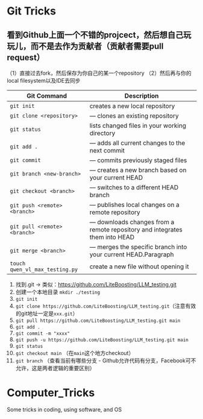 # Git Tricks
## 看到Github上面一个不错的projcect，然后想自己玩玩儿，而不是去作为贡献者（贡献者需要pull request）
（1）直接过去fork，然后保存为你自己的某一个repository
（2）然后再与你的local filesystem以及IDE去同步

| Git Command      | Description |
| ----------- | ----------- |
| `git init`      | creates a new local repository |
| `git clone <repository>`| — clones an existing repository |
| `git status`| lists changed files in your working directory |
|`git add .` | — adds all current changes to the next commit |
|`git commit` | — commits previously staged files |
|`git branch <new-branch>` | — creates a new branch based on your current HEAD |
|`git checkout <branch>` | — switches to a different HEAD branch |
|`git push <remote> <branch>` | — publishes local changes on a remote repository |
|`git pull <remote> <branch>` | — downloads changes from a remote repository and integrates them into HEAD |
|`git merge <branch>` | — merges the specific branch into your current HEAD.Paragraph |
| `touch qwen_vl_max_testing.py` | create a new file without opening it |


1. 找到.git -> 类似：https://github.com/LiteBoosting/LLM_testing.git
2. 创建一个本地目录 `mkdir ./testing`
3. `git init`
4. `git clone https://github.com/LiteBoosting/LLM_testing.git`（注意有效的git地址一定是`xxx.git`）
5. `git pull https://github.com/LiteBoosting/LLM_testing.git main`
6. `git add .`
7. `git commit -m "xxxx"`
8. `git push -u https://github.com/LiteBoosting/LLM_testing.git main`
9. `git status`
10. `git checkout main` （在`main`这个地方checkout）
11. `git branch` （查看当前有哪些分支 - Github允许代码有分支，Facebook可不允许，这是两者逻辑的重要区别）


# Computer_Tricks
Some tricks in coding, using software, and OS

